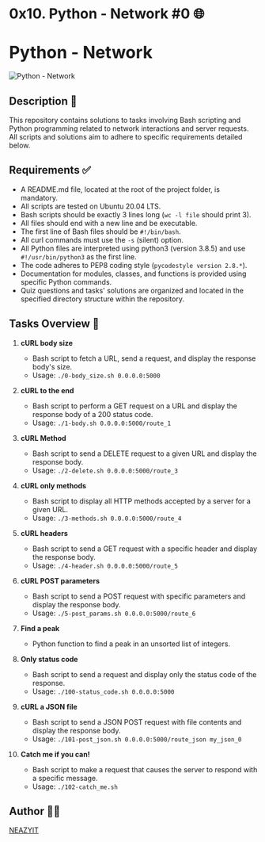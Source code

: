 # 0x10. Python - Network #0 🌐

# <span style="font-size:larger;">Python - Network</span>
![Python - Network](https://github.com/NEAZYIT/alx-higher_level_programming/assets/121446147/70102d8e-1ba8-49ed-8564-c7ffe77baade)

## Description 📄
This repository contains solutions to tasks involving Bash scripting and Python programming related to network interactions and server requests. All scripts and solutions aim to adhere to specific requirements detailed below.

## Requirements ✅
- A README.md file, located at the root of the project folder, is mandatory.
- All scripts are tested on Ubuntu 20.04 LTS.
- Bash scripts should be exactly 3 lines long (`wc -l file` should print 3).
- All files should end with a new line and be executable.
- The first line of Bash files should be `#!/bin/bash`.
- All curl commands must use the `-s` (silent) option.
- All Python files are interpreted using python3 (version 3.8.5) and use `#!/usr/bin/python3` as the first line.
- The code adheres to PEP8 coding style (`pycodestyle version 2.8.*`).
- Documentation for modules, classes, and functions is provided using specific Python commands.
- Quiz questions and tasks' solutions are organized and located in the specified directory structure within the repository.

## Tasks Overview 📝

1. **cURL body size**
    - Bash script to fetch a URL, send a request, and display the response body's size.
    - Usage: `./0-body_size.sh 0.0.0.0:5000`

2. **cURL to the end**
    - Bash script to perform a GET request on a URL and display the response body of a 200 status code.
    - Usage: `./1-body.sh 0.0.0.0:5000/route_1`

3. **cURL Method**
    - Bash script to send a DELETE request to a given URL and display the response body.
    - Usage: `./2-delete.sh 0.0.0.0:5000/route_3`

4. **cURL only methods**
    - Bash script to display all HTTP methods accepted by a server for a given URL.
    - Usage: `./3-methods.sh 0.0.0.0:5000/route_4`

5. **cURL headers**
    - Bash script to send a GET request with a specific header and display the response body.
    - Usage: `./4-header.sh 0.0.0.0:5000/route_5`

6. **cURL POST parameters**
    - Bash script to send a POST request with specific parameters and display the response body.
    - Usage: `./5-post_params.sh 0.0.0.0:5000/route_6`

7. **Find a peak**
    - Python function to find a peak in an unsorted list of integers.

8. **Only status code**
    - Bash script to send a request and display only the status code of the response.
    - Usage: `./100-status_code.sh 0.0.0.0:5000`

9. **cURL a JSON file**
    - Bash script to send a JSON POST request with file contents and display the response body.
    - Usage: `./101-post_json.sh 0.0.0.0:5000/route_json my_json_0`

10. **Catch me if you can!**
    - Bash script to make a request that causes the server to respond with a specific message.
    - Usage: `./102-catch_me.sh`

## Author 👩‍💻
[NEAZYIT](https://github.com/NEAZYIT)
